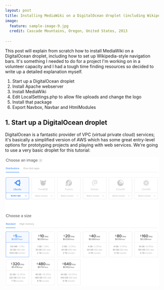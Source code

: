 ```yaml
---
layout: post
title: Installing MediaWiki on a DigitalOcean droplet (including Wikipedia navbars)
image:
  feature: sample-image-9.jpg
  credit: Cascade Mountains, Oregon, United States, 2013

---
```


This post will explain from scratch how to install MediaWiki on a DigitalOcean droplet, including how to set up Wikipedia-style navigation bars. It's something I needed to do for a project I'm working on in a volunteer capacity and I had a tough time finding resources so decided to write up a detailed explanation myself. 

1. Start up a DigitalOcean droplet
2. Install Apache webserver
3. Install MediaWiki
4. Edit LocalSettings.php to allow file uploads and change the logo
5. Install that package
6. Export Navbox, Navbar and HtmlModules

## 1. Start up a DigitalOcean droplet

DigitalOcean is a fantastic provider of VPC (virtual private cloud) services; it's basically a simplified version of AWS which has some great entry-level options for prototyping projects and playing with web services. We're going to use a very basic droplet for this tutorial:  

![Choose droplet](https://github.com/clintonboys/clintonboys.github.io/blob/master/_posts/mediawiki1.png?raw=true)
